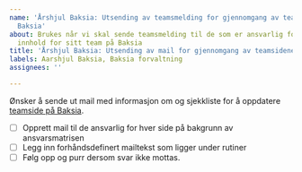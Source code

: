 ```yaml
---
name: 'Årshjul Baksia: Utsending av teamsmelding for gjennomgang av teamsidene på
  Baksia'
about: Brukes når vi skal sende teamsmelding til de som er ansvarlig for å oppdatere
  innhold for sitt team på Baksia
title: 'Årshjul Baksia: Utsending av mail for gjennomgang av teamsidene på Baksia'
labels: Aarshjul Baksia, Baksia forvaltning
assignees: ''

---
```


Ønsker å sende ut mail med informasjon om og sjekkliste for å oppdatere [teamside på Baksia](https://baksia.digdir.no/teams/). 

- [ ] Opprett mail til de ansvarlig for hver side på bakgrunn av ansvarsmatrisen
- [ ] Legg inn forhåndsdefinert mailtekst som ligger under rutiner
- [ ] Følg opp og purr dersom svar ikke mottas.
